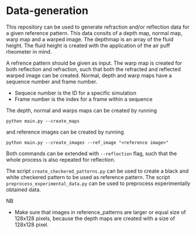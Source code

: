 # Data-generation
This repository can be used to generate refraction and/or reflection data for a given reference pattern. This data consits of a depth map, normal map, warp map and a warped image. The depthmap is an array of the fluid height. The fluid height is created with the application of the air puff rheometer in mind. 

A refrence pattern should be given as input. The warp map is created for both reflection and refraction, such that both the refracted and reflected warped image can be created. 
Normal, depth and warp maps have a sequence number and frame number.
- Sequece number is the ID for a specific simulation 
- Frame number is the index for a frame within a sequence

The depth, normal and warps maps can be created by running

    python main.py --create_maps

and reference images can be created by running

    python main.py --create_images --ref_image "<reference image>"

Both commands can be extended with ```--reflection``` flag, such that the whole process is also repeated for reflection.

The script ```create_checkered_patterns.py``` can be used to create a black and white checkered pattern to be used as reference pattern. The script ```preprocess_experimental_data.py``` can be used to preprocess experimentally obtained data. 

NB
- Make sure that images in reference_patterns are larger or equal size of 128x128 pixels, because the depth maps are created with a size of 128x128 pixel.